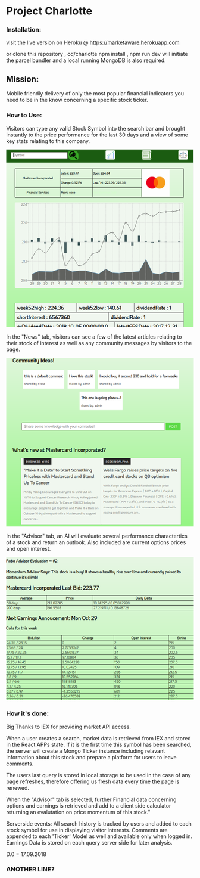 # Project Charlotte
### Installation:
visit the live version on Heroku @ https://marketaware.herokuapp.com

or clone this repository , cd/charlotte npm install , npm run dev will initiate the parcel bundler and a local running MongoDB is also required.

## Mission:
Mobile friendly delivery of only the most popular financial indicators you need to be in the know concerning a specific stock ticker.

### How to Use:
Visitors can type any valid Stock Symbol into the search bar and brought instantly to the price performance for the last 30 days and a view of some key stats relating to this company.

![alt text](
    https://github.com/JasonSimms/Charlotte/blob/production/src/server/public/appimages/chart1.png
    )

In the "News" tab, visitors can see a few of the latest articles relating to their stock of interest as well as any community messages by visitors to the page.

![alt text](https://github.com/JasonSimms/Charlotte/blob/production/src/server/public/appimages/News1.png)


In the "Advisor" tab, an AI will evaluate several performance charactertics of a stock and return an outlook.
Also included are current options prices and open interest.

![alt text](https://github.com/JasonSimms/Charlotte/blob/production/src/server/public/appimages/Advisor.png)





### How it's done:

Big Thanks to IEX for providing market API access.

When a user creates a search, market data is retrieved from IEX and stored in the React APPs state.  If it is the first time this symbol has been searched, the server will create a Mongo Ticker instance including relavant information about this stock and prepare a platform for users to leave comments.

The users last query is stored in local storage to be used in the case of any page refreshes, therefore offering us fresh data every time the page is renewed.

When the "Advisor" tab is selected, further Financial data concerning options and earnings is retrieved and add to a client side calculator returning an evalutation on price momentum of this stock."

Serverside events: 
All search history is tracked by users and added to each stock symbol for use in displaying visitor interests.
Comments are appended to each 'Ticker' Model as well and available only when logged in.
Earnings Data is stored on each query server side for later analysis.


D.0 = 17.09.2018
### ANOTHER LINE?